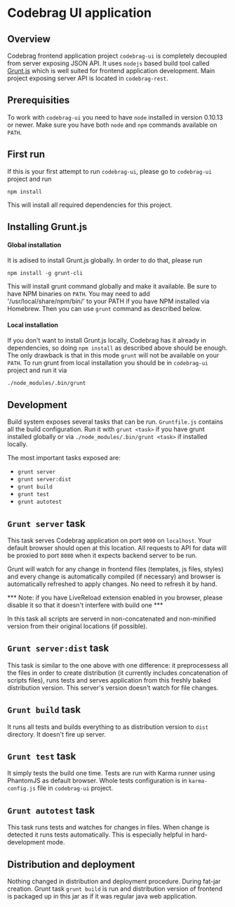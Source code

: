 # Codebrag UI application

Overview
---
Codebrag frontend application project `codebrag-ui` is completely decoupled from server exposing JSON API. It uses `nodejs` based build tool called [Grunt.js](http://gruntjs.com) which is well suited for frontend application development. Main project exposing server API is located in `codebrag-rest`.


Prerequisities
---
To work with `codebrag-ui` you need to have `node` installed in version 0.10.13 or newer. Make sure you have both `node` and `npm` commands available on `PATH`.


First run
---

If this is your first attempt to run `codebrag-ui`, please go to `codebrag-ui` project and run

	npm install
	
This will install all required dependencies for this project.

Installing Grunt.js
---

#### Global installation

It is adised to install Grunt.js globally. In order to do that, please run 
	
	npm install -g grunt-cli

This will install grunt command globally and make it available. Be sure to have NPM binaries on `PATH`. You may need to add '/usr/local/share/npm/bin/' to your PATH if you have NPM installed via Homebrew.
Then you can use `grunt` command as described below.

#### Local installation

If you don't want to install Grunt.js locally, Codebrag has it already in dependencies, so doing `npm install` as described above should be enough. The only drawback is that in this mode `grunt` will not be available on your `PATH`. To run grunt from local installation you should be in `codebrag-ui` project and run it via

	./node_modules/.bin/grunt
	

Development
---
Build system exposes several tasks that can be run. `Gruntfile.js` contains all the build configuration. Run it with `grunt <task>` if you have grunt installed globally or via `./node_modules/.bin/grunt <task>` if installed locally.

The most important tasks exposed are:

- `grunt server`
- `grunt server:dist`
- `grunt build`
- `grunt test`
- `grunt autotest`

`Grunt server` task
---
This task serves Codebrag application on port `9090` on `localhost`. Your default browser should open at this location. All requests to API for data will be proxied to port `8080` when it expects backend server to be run.

Grunt will watch for any change in frontend files (templates, js files, styles) and every change is automatically compiled (if necessary) and browser is automatically refreshed to apply changes. No need to refresh it by hand. 

*** Note: if you have LiveReload extension enabled in you browser, please disable it so that it doesn't interfere with build one ***

In this task all scripts are serverd in non-concatenated and non-minified version from their original locations (if possible).

`Grunt server:dist` task
---
This task is similar to the one above with one difference: it preprocessess all the files in order to create distribution (it currently includes concatenation of scripts files), runs tests and serves application from this freshly baked distribution version. This server's version doesn't watch for file changes.

`Grunt build` task
---
It runs all tests and builds everything to as distribution version to `dist` directory. It doesn't fire up server.

`Grunt test` task
---
It simply tests the build one time. Tests are run with Karma runner using PhantomJS as default browser. Whole tests configuration is in `karma-config.js` file in `codebrag-ui` project.

`Grunt autotest` task
---
This task runs tests and watches for changes in files. When change is detected it runs tests automatically. This is especially helpful in hard-development mode.

Distribution and deployment
---
Nothing changed in distribution and deployment procedure. During fat-jar creation. Grunt task `grunt build` is run and distribution version of frontend is packaged up in this jar as if it was regular java web application.